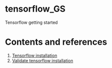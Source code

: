 # tensorflow_GS
Tensorflow getting started

# Contents and references
1. [Tensorflow installation](https://www.tensorflow.org/install/)
2. [Validate tensorflow installation](https://www.tensorflow.org/install/install_mac#ValidateYourInstallation)
